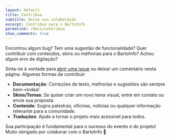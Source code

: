```yaml
---
layout: default
title: Contribua
subtitle: Deixe sua colaboração
excerpt: Contribua para o BartoInfo
permalink: /docs/contribua
show_comments: true
---
```


Encontrou algum bug? Tem uma sugestão de funcionalidade? Quer contribuir com conteúdos, skins ou melhorias para o <span class="chulapa">BartoInfo</span>? Achou algum erro de digitação?

Sinta-se à vontade para [abrir uma issue](https://github.com/bartoinfo/bartoinfo.github.io/issues/new/choose) ou deixar um comentário nesta página. Algumas formas de contribuir:

- **Documentação**: Correções de texto, melhorias e sugestões são sempre bem-vindas!
- **Skins/Temas**: Se quiser criar um novo tema visual, entre em contato ou envie sua proposta.
- **Conteúdo**: Sugira palestras, oficinas, notícias ou qualquer informação relevante para a comunidade.
- **Traduções**: Ajude a tornar o projeto mais acessível para todos.

Sua participação é fundamental para o sucesso do evento e do projeto!  
Muito obrigado por colaborar com o BartoInfo 🚀